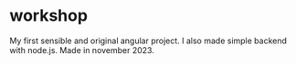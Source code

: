 # workshop
My first sensible and original angular project. I also made simple backend with node.js. Made in november 2023.
